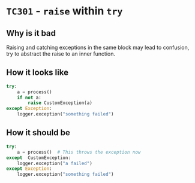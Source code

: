 # `TC301` - `raise` within `try`

## Why is it bad

Raising and catching exceptions in the same block may lead to confusion,
try to abstract the raise to an inner function.

## How it looks like

```py
try:
    a = process()
    if not a:
        raise CustomException(a)
except Exception:
    logger.exception("something failed")
```

## How it should be

```py
try:
    a = process()  # This throws the exception now
except  CustomException:
    logger.exception("a failed")
except Exception:
    logger.exception("something failed")
```
